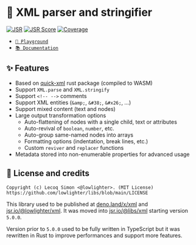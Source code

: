 # 📃 XML parser and stringifier

[![JSR](https://jsr.io/badges/@libs/xml)](https://jsr.io/@libs/xml) [![JSR Score](https://jsr.io/badges/@libs/xml/score)](https://jsr.io/@libs/xml) [![Coverage](https://libs-coverage.lecoq.io/xml/badge.svg)](https://libs-coverage.lecoq.io/xml)

- [`🦕 Playground`](https://libs-xml.deno.dev)
- [`📚 Documentation`](https://jsr.io/@libs/xml/doc)

## ✨ Features

- Based on [quick-xml](https://github.com/tafia/quick-xml) rust package (compiled to WASM)
- Support `XML.parse` and `XML.stringify`
- Support `<!-- -->` comments
- Support XML entities (`&amp;`, `&#38;`, `&#x26;`, ...)
- Support mixed content (text and nodes)
- Large output transformation options
  - Auto-flattening of nodes with a single child, text or attributes
  - Auto-revival of `boolean`, `number`, etc.
  - Auto-group same-named nodes into arrays
  - Formatting options (indentation, break lines, etc.)
  - Custom `reviver` and `replacer` functions
- Metadata stored into non-enumerable properties for advanced usage

## 📜 License and credits

```
Copyright (c) Lecoq Simon <@lowlighter>. (MIT License)
https://github.com/lowlighter/libs/blob/main/LICENSE
```

This library used to be published at [deno.land/x/xml](https://deno.land/x/xml) and [jsr.io/@lowlighter/xml](https://jsr.io/@lowlighter/xml). It was moved into [jsr.io/@libs/xml](https://jsr.io/@libs/xml) starting version `5.0.0`.

Version prior to `5.0.0` used to be fully written in TypeScript but it was rewritten in Rust to improve performances and support more features.
